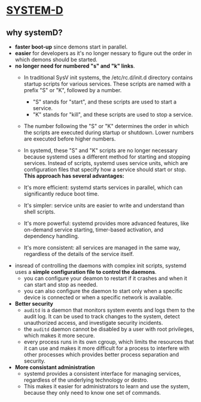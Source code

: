 # [SYSTEM-D](https://www.youtube.com/playlist?list=PL6IQ3nFZzWfpKKWfZMRxiuEBwqQBwjzS1)

## why systemD?

- **faster boot-up** since demons start in parallel.
- **easier** for developers as it's no longer nessary to figure out the order in which demons should be started.
- **no longer need for numbered "s" and "k" links**.
  - In traditional SysV init systems, the /etc/rc.d/init.d directory contains startup scripts for various services. These scripts are named with a prefix "S" or "K", followed by a number.
  
    - "S" stands for "start", and these scripts are used to start a service.
    - "K" stands for "kill", and these scripts are used to stop a service.
  
  - The number following the "S" or "K" determines the order in which the scripts are executed during startup or shutdown. Lower numbers are executed before higher numbers.
  - In systemd, these "S" and "K" scripts are no longer necessary because systemd uses a different method for starting and stopping services. Instead of scripts, systemd uses service units, which are configuration files that specify how a service should start or stop.
  **This approach has several advantages:**
  - It's more efficient:
        systemd starts services in parallel, which can significantly reduce boot time.
  - It's simpler:
        service units are easier to write and understand than shell scripts.
  - It's more powerful:
        systemd provides more advanced features, like on-demand service starting, timer-based activation, and dependency handling.
  - It's more consistent:
        all services are managed in the same way, regardless of the details of the service itself.
- insread of controlling the daemons with complex init scripts, systemd uses a **simple configuration file to control the daemons**.
  - you can configure your deamon to restart if it crashes and when it can start and stop as needed.
  - you can also configure the daemon to start only when a specific device is connected or when a specific network is available.
- **Better security**
  - `auditd` is a daemon that monitors system events and logs them to the audit log. It can be used to track changes to the system, detect unauthorized access, and investigate security incidents.
  - the `auditd` daemon cannot be disabled by a user with root privileges, which makes it more secure.
  - every process runs in its own cgroup, which limits the resources that it can use and makes it more difficult for a process to interfere with other processes which provides better process separation and security.
- **More consistant administration**
  - systemd provides a consistent interface for managing services, regardless of the underlying technology or destro.
  - This makes it easier for administrators to learn and use the system, because they only need to know one set of commands.
